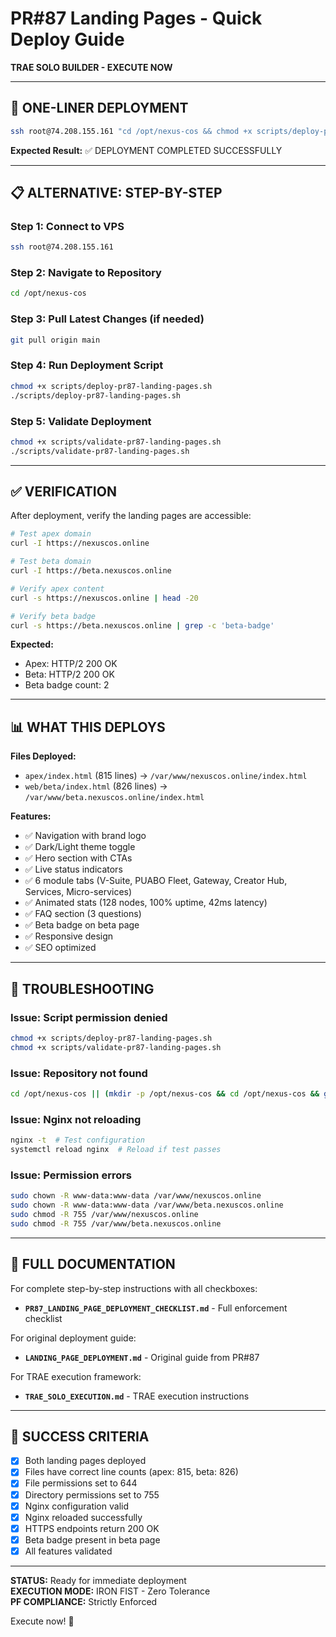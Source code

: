 # PR#87 Landing Pages - Quick Deploy Guide

**TRAE SOLO BUILDER - EXECUTE NOW**

---

## 🚀 ONE-LINER DEPLOYMENT

```bash
ssh root@74.208.155.161 "cd /opt/nexus-cos && chmod +x scripts/deploy-pr87-landing-pages.sh && ./scripts/deploy-pr87-landing-pages.sh"
```

**Expected Result:** ✅ DEPLOYMENT COMPLETED SUCCESSFULLY

---

## 📋 ALTERNATIVE: STEP-BY-STEP

### Step 1: Connect to VPS
```bash
ssh root@74.208.155.161
```

### Step 2: Navigate to Repository
```bash
cd /opt/nexus-cos
```

### Step 3: Pull Latest Changes (if needed)
```bash
git pull origin main
```

### Step 4: Run Deployment Script
```bash
chmod +x scripts/deploy-pr87-landing-pages.sh
./scripts/deploy-pr87-landing-pages.sh
```

### Step 5: Validate Deployment
```bash
chmod +x scripts/validate-pr87-landing-pages.sh
./scripts/validate-pr87-landing-pages.sh
```

---

## ✅ VERIFICATION

After deployment, verify the landing pages are accessible:

```bash
# Test apex domain
curl -I https://nexuscos.online

# Test beta domain
curl -I https://beta.nexuscos.online

# Verify apex content
curl -s https://nexuscos.online | head -20

# Verify beta badge
curl -s https://beta.nexuscos.online | grep -c 'beta-badge'
```

**Expected:**
- Apex: HTTP/2 200 OK
- Beta: HTTP/2 200 OK
- Beta badge count: 2

---

## 📊 WHAT THIS DEPLOYS

**Files Deployed:**
- `apex/index.html` (815 lines) → `/var/www/nexuscos.online/index.html`
- `web/beta/index.html` (826 lines) → `/var/www/beta.nexuscos.online/index.html`

**Features:**
- ✅ Navigation with brand logo
- ✅ Dark/Light theme toggle
- ✅ Hero section with CTAs
- ✅ Live status indicators
- ✅ 6 module tabs (V-Suite, PUABO Fleet, Gateway, Creator Hub, Services, Micro-services)
- ✅ Animated stats (128 nodes, 100% uptime, 42ms latency)
- ✅ FAQ section (3 questions)
- ✅ Beta badge on beta page
- ✅ Responsive design
- ✅ SEO optimized

---

## 🔧 TROUBLESHOOTING

### Issue: Script permission denied
```bash
chmod +x scripts/deploy-pr87-landing-pages.sh
chmod +x scripts/validate-pr87-landing-pages.sh
```

### Issue: Repository not found
```bash
cd /opt/nexus-cos || (mkdir -p /opt/nexus-cos && cd /opt/nexus-cos && git clone git@github.com:BobbyBlanco400/nexus-cos.git .)
```

### Issue: Nginx not reloading
```bash
nginx -t  # Test configuration
systemctl reload nginx  # Reload if test passes
```

### Issue: Permission errors
```bash
sudo chown -R www-data:www-data /var/www/nexuscos.online
sudo chown -R www-data:www-data /var/www/beta.nexuscos.online
sudo chmod -R 755 /var/www/nexuscos.online
sudo chmod -R 755 /var/www/beta.nexuscos.online
```

---

## 📖 FULL DOCUMENTATION

For complete step-by-step instructions with all checkboxes:
- **`PR87_LANDING_PAGE_DEPLOYMENT_CHECKLIST.md`** - Full enforcement checklist

For original deployment guide:
- **`LANDING_PAGE_DEPLOYMENT.md`** - Original guide from PR#87

For TRAE execution framework:
- **`TRAE_SOLO_EXECUTION.md`** - TRAE execution instructions

---

## 🎯 SUCCESS CRITERIA

- [x] Both landing pages deployed
- [x] Files have correct line counts (apex: 815, beta: 826)
- [x] File permissions set to 644
- [x] Directory permissions set to 755
- [x] Nginx configuration valid
- [x] Nginx reloaded successfully
- [x] HTTPS endpoints return 200 OK
- [x] Beta badge present in beta page
- [x] All features validated

---

**STATUS:** Ready for immediate deployment  
**EXECUTION MODE:** IRON FIST - Zero Tolerance  
**PF COMPLIANCE:** Strictly Enforced

Execute now! 🚀
